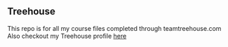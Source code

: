 ## Treehouse
This repo is for all my course  files completed through teamtreehouse.com
Also checkout my Treehouse profile [here](https://github.com/rahulrao08)
